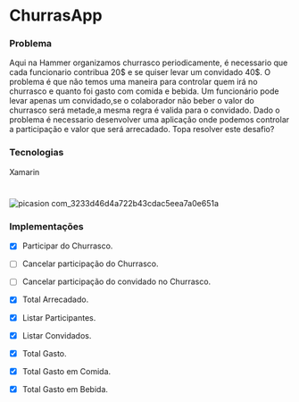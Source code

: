 # ChurrasApp

### Problema

Aqui na Hammer organizamos churrasco periodicamente, é necessario que cada funcionario contribua 20$ e se quiser levar um convidado 40$. O problema é que não temos uma maneira para controlar quem irá no churrasco e quanto foi gasto com comida e bebida. Um funcionário pode levar apenas um convidado,se o colaborador não beber o valor do churrasco será metade,a mesma regra é valida para o convidado. Dado o problema é necessario desenvolver uma aplicação onde podemos controlar a participação e valor que será arrecadado. Topa resolver este desafio?

### Tecnologias
Xamarin

#
![picasion com_3233d46d4a722b43cdac5eea7a0e651a](https://user-images.githubusercontent.com/53353354/61985087-e8cea200-afdd-11e9-9061-38a15a38a063.gif)


### Implementações
- [x] Participar do Churrasco.
- [ ] Cancelar participação do Churrasco.
- [ ] Cancelar participação do convidado no Churrasco.
- [x] Total Arrecadado.
- [x] Listar Participantes.
- [x] Listar Convidados.
- [x] Total Gasto.
- [x] Total Gasto em Comida.
- [x] Total Gasto em Bebida.










